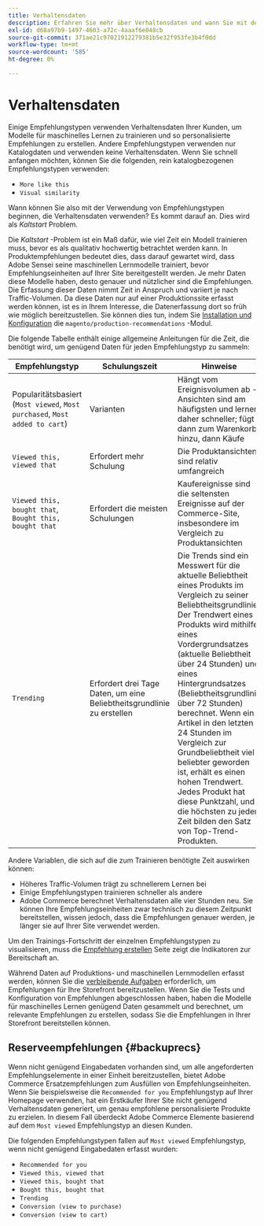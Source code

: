 ```yaml
---
title: Verhaltensdaten
description: Erfahren Sie mehr über Verhaltensdaten und wann Sie mit der Verwendung beginnen können.
exl-id: d68a97b9-1497-4603-a72c-4aaaf6e048cb
source-git-commit: 371ae21c97021912279381b5e32f953fe3b4f0dd
workflow-type: tm+mt
source-wordcount: '585'
ht-degree: 0%

---
```


# Verhaltensdaten

Einige Empfehlungstypen verwenden Verhaltensdaten Ihrer Kunden, um Modelle für maschinelles Lernen zu trainieren und so personalisierte Empfehlungen zu erstellen. Andere Empfehlungstypen verwenden nur Katalogdaten und verwenden keine Verhaltensdaten. Wenn Sie schnell anfangen möchten, können Sie die folgenden, rein katalogbezogenen Empfehlungstypen verwenden:

- `More like this`
- `Visual similarity`

Wann können Sie also mit der Verwendung von Empfehlungstypen beginnen, die Verhaltensdaten verwenden? Es kommt darauf an. Dies wird als _Kaltstart_ Problem.

Die _Kaltstart_ -Problem ist ein Maß dafür, wie viel Zeit ein Modell trainieren muss, bevor es als qualitativ hochwertig betrachtet werden kann. In Produktempfehlungen bedeutet dies, dass darauf gewartet wird, dass Adobe Sensei seine maschinellen Lernmodelle trainiert, bevor Empfehlungseinheiten auf Ihrer Site bereitgestellt werden. Je mehr Daten diese Modelle haben, desto genauer und nützlicher sind die Empfehlungen. Die Erfassung dieser Daten nimmt Zeit in Anspruch und variiert je nach Traffic-Volumen. Da diese Daten nur auf einer Produktionssite erfasst werden können, ist es in Ihrem Interesse, die Datenerfassung dort so früh wie möglich bereitzustellen. Sie können dies tun, indem Sie [Installation und Konfiguration](install-configure.md) die `magento/production-recommendations` -Modul.

Die folgende Tabelle enthält einige allgemeine Anleitungen für die Zeit, die benötigt wird, um genügend Daten für jeden Empfehlungstyp zu sammeln:

| Empfehlungstyp | Schulungszeit | Hinweise |
|---|---|---|
| Popularitätsbasiert (`Most viewed`, `Most purchased`, `Most added to cart`) | Varianten | Hängt vom Ereignisvolumen ab - Ansichten sind am häufigsten und lernen daher schneller; fügt dann zum Warenkorb hinzu, dann Käufe |
| `Viewed this, viewed that` | Erfordert mehr Schulung | Die Produktansichten sind relativ umfangreich |
| `Viewed this, bought that`, `Bought this, bought that` | Erfordert die meisten Schulungen | Kaufereignisse sind die seltensten Ereignisse auf der Commerce-Site, insbesondere im Vergleich zu Produktansichten |
| `Trending` | Erfordert drei Tage Daten, um eine Beliebtheitsgrundlinie zu erstellen | Die Trends sind ein Messwert für die aktuelle Beliebtheit eines Produkts im Vergleich zu seiner Beliebtheitsgrundlinie. Der Trendwert eines Produkts wird mithilfe eines Vordergrundsatzes (aktuelle Beliebtheit über 24 Stunden) und eines Hintergrundsatzes (Beliebtheitsgrundlinie über 72 Stunden) berechnet. Wenn ein Artikel in den letzten 24 Stunden im Vergleich zur Grundbeliebtheit viel beliebter geworden ist, erhält es einen hohen Trendwert. Jedes Produkt hat diese Punktzahl, und die höchsten zu jeder Zeit bilden den Satz von Top-Trend-Produkten. |

Andere Variablen, die sich auf die zum Trainieren benötigte Zeit auswirken können:

- Höheres Traffic-Volumen trägt zu schnellerem Lernen bei
- Einige Empfehlungstypen trainieren schneller als andere
- Adobe Commerce berechnet Verhaltensdaten alle vier Stunden neu. Sie können Ihre Empfehlungseinheiten zwar technisch zu diesem Zeitpunkt bereitstellen, wissen jedoch, dass die Empfehlungen genauer werden, je länger sie auf Ihrer Site verwendet werden.

Um den Trainings-Fortschritt der einzelnen Empfehlungstypen zu visualisieren, muss die [Empfehlung erstellen](create.md) Seite zeigt die Indikatoren zur Bereitschaft an.

Während Daten auf Produktions- und maschinellen Lernmodellen erfasst werden, können Sie die [verbleibende Aufgaben](implementation-workflow.md) erforderlich, um Empfehlungen für Ihre Storefront bereitzustellen. Wenn Sie die Tests und Konfiguration von Empfehlungen abgeschlossen haben, haben die Modelle für maschinelles Lernen genügend Daten gesammelt und berechnet, um relevante Empfehlungen zu erstellen, sodass Sie die Empfehlungen in Ihrer Storefront bereitstellen können.

## Reserveempfehlungen {#backuprecs}

Wenn nicht genügend Eingabedaten vorhanden sind, um alle angeforderten Empfehlungselemente in einer Einheit bereitzustellen, bietet Adobe Commerce Ersatzempfehlungen zum Ausfüllen von Empfehlungseinheiten. Wenn Sie beispielsweise die `Recommended for you` Empfehlungstyp auf Ihrer Homepage verwenden, hat ein Erstkäufer Ihrer Site nicht genügend Verhaltensdaten generiert, um genau empfohlene personalisierte Produkte zu erzielen. In diesem Fall überdeckt Adobe Commerce Elemente basierend auf dem `Most viewed` Empfehlungstyp an diesen Kunden.

Die folgenden Empfehlungstypen fallen auf `Most viewed` Empfehlungstyp, wenn nicht genügend Eingabedaten erfasst wurden:

- `Recommended for you`
- `Viewed this, viewed that`
- `Viewed this, bought that`
- `Bought this, bought that`
- `Trending`
- `Conversion (view to purchase)`
- `Conversion (view to cart)`
